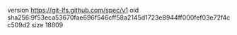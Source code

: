 version https://git-lfs.github.com/spec/v1
oid sha256:9f53eca53670fae696f546cff58a2145d1723e8944ff000fef03e72f4cc509d2
size 18809
